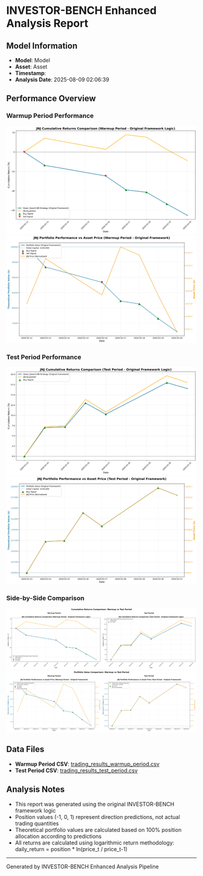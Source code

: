# INVESTOR-BENCH Enhanced Analysis Report

## Model Information
- **Model**: Model
- **Asset**: Asset
- **Timestamp**: 
- **Analysis Date**: 2025-08-09 02:06:39

## Performance Overview

### Warmup Period Performance
![Warmup Returns](./charts/returns_comparison_warmup_period.png)
![Warmup Portfolio](./charts/portfolio_value_warmup_period.png)

### Test Period Performance  
![Test Returns](./charts/returns_comparison_test_period.png)
![Test Portfolio](./charts/portfolio_value_test_period.png)

### Side-by-Side Comparison
![Returns Comparison](./charts/returns_comparison_side_by_side.png)
![Portfolio Comparison](./charts/portfolio_value_side_by_side.png)

## Data Files
- **Warmup Period CSV**: [trading_results_warmup_period.csv](./trading_results_warmup_period.csv)
- **Test Period CSV**: [trading_results_test_period.csv](./trading_results_test_period.csv)

## Analysis Notes
- This report was generated using the original INVESTOR-BENCH framework logic
- Position values (-1, 0, 1) represent direction predictions, not actual trading quantities
- Theoretical portfolio values are calculated based on 100% position allocation according to predictions
- All returns are calculated using logarithmic return methodology: daily_return = position * ln(price_t / price_t-1)

---
Generated by INVESTOR-BENCH Enhanced Analysis Pipeline
